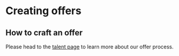 # Creating offers

## How to craft an offer

Please head to the [talent page](../../talent/index.md) to learn more about our offer process.
